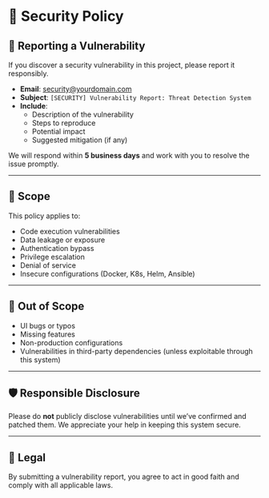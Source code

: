 # 🔐 Security Policy

## 📣 Reporting a Vulnerability

If you discover a security vulnerability in this project, please report it responsibly.

- **Email**: security@yourdomain.com
- **Subject**: `[SECURITY] Vulnerability Report: Threat Detection System`
- **Include**:
  - Description of the vulnerability
  - Steps to reproduce
  - Potential impact
  - Suggested mitigation (if any)

We will respond within **5 business days** and work with you to resolve the issue promptly.

---

## 🧭 Scope

This policy applies to:

- Code execution vulnerabilities
- Data leakage or exposure
- Authentication bypass
- Privilege escalation
- Denial of service
- Insecure configurations (Docker, K8s, Helm, Ansible)

---

## 🚫 Out of Scope

- UI bugs or typos
- Missing features
- Non-production configurations
- Vulnerabilities in third-party dependencies (unless exploitable through this system)

---

## 🛡️ Responsible Disclosure

Please do **not** publicly disclose vulnerabilities until we’ve confirmed and patched them. We appreciate your help in keeping this system secure.

---

## 🧾 Legal

By submitting a vulnerability report, you agree to act in good faith and comply with all applicable laws.
